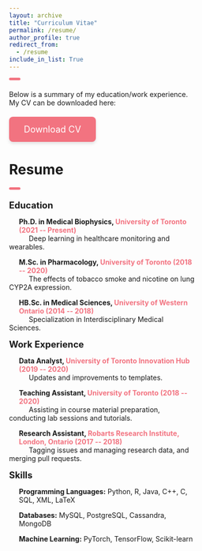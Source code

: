 ```yaml
---
layout: archive
title: "Curriculum Vitae"
permalink: /resume/
author_profile: true
redirect_from:
  - /resume
include_in_list: True
---
```


<div class="custom-line"></div>
<div class="content-wrapper">
Below is a summary of my education/work experience. My CV can be downloaded here:
<div class="button-container">
  <a href="/files/yuangao_cv.pdf" download class="download-button">Download CV</a>
</div>
<p></p>
</div>
<h1>Resume</h1>
<div class="custom-line"></div>
<div class="content-wrapper">
<h2>Education</h2>
<ul><strong>Ph.D. in Medical Biophysics, <span class="location-time">University of Toronto (2021 -- Present)</span></strong></ul>
  <ul2>Deep learning in healthcare monitoring and wearables.</ul2>

<ul><strong>M.Sc. in Pharmacology, <span class="location-time">University of Toronto (2018 -- 2020)</span></strong></ul>
  <ul2>The effects of tobacco smoke and nicotine on lung CYP2A expression.</ul2>

<ul><strong>HB.Sc. in Medical Sciences, <span class="location-time">University of Western Ontario (2014 -- 2018)</span></strong></ul>
  <ul2>Specialization in Interdisciplinary Medical Sciences.</ul2>
<p></p>
<h2>Work Experience</h2>

<ul><strong>Data Analyst, <span class="location-time">University of Toronto Innovation Hub (2019 -- 2020)</span></strong></ul>
  <ul2>Updates and improvements to templates.</ul2>

<ul><strong>Teaching Assistant, <span class="location-time">University of Toronto (2018 -- 2020)</span></strong></ul>
  <ul2>Assisting in course material preparation, conducting lab sessions and tutorials.</ul2>

<ul><strong>Research Assistant, <span class="location-time">Robarts Research Institute, London, Ontario (2017 -- 2018)</span></strong></ul>
  <ul2>Tagging issues and managing research data, and merging pull requests.</ul2>
<p></p>
<h2>Skills<br></h2>
  <ul><strong>Programming Languages:</strong> Python, R, Java, C++, C, SQL, XML, LaTeX<br></ul>
  <ul><strong>Databases:</strong> MySQL, PostgreSQL, Cassandra, MongoDB<br></ul>
  <ul><strong>Machine Learning:</strong> PyTorch, TensorFlow, Scikit-learn<br></ul>
</div>
<style>
/* Custom Line Below the Title */
.custom-line {
  width: 4.5%;
  height: 5px; /* Adjust thickness here */
  background-color: #F27380; /* Replace with your specific accent color */
  border-radius: 3px; /* Half of the height for fully rounded ends */
  margin-top: 0px; /* Space above the line */
  margin-bottom: 20px; /* Space below the line */
}
/* Content Wrapper */
.content-wrapper {
  width: 75%;
  max-width: 1200px; /* Optional: set a maximum width */
  margin: 0 left; /* Center horizontally */
}
/* Differentiate Location and Time */
.location-time {
  color: #F27380; /* Choose a color that complements your theme */
  font-style: strong;
}
/* Reduce the Size of Section Titles */
h2 {
  font-size: 1.3em; /* Adjust as needed */
  margin-top: 0px; 
  margin-bottom: 0px;
}
/* Optional: Improve List Styling */
ul {
  list-style-type: disc;
  padding-left: 20px;
  margin-bottom: 0px;
}
ul li {
  margin-bottom: 8px; /* Reduced spacing between bullet points */
}
ul2 {
  list-style-type: disc;
  padding-left: 40px;
  margin-bottom: 10px;
  margin-top: 0px;
}
ul3 {
  list-style-type: disc;
  padding-left: 20px;
  margin-bottom: 15px;
  margin-top: 1000px;
}
/* Custom Download Button Styling */
.download-button {
  background-color: #F27380;
  color: #fff;
  padding: 15px 30px;
  border: none;
  border-radius: 8px;
  font-size: 18px;
  cursor: pointer;
  transition: background-color 0.3s ease, transform 0.2s ease;
  text-align: center; /* Center-align button text */
  display: inline-block; /* Allow padding and margin */
  text-decoration: none; /* Remove underline */
  margin-top: 20px; /* Space above the button */
  box-shadow: 0 4px 6px rgba(0, 0, 0, 0.1); /* Adds a subtle shadow */
}

/* Hover Effects for the Download Button */
.download-button:hover {
  background-color: #d94b63; /* Darker shade on hover */
  transform: translateY(-3px); /* Slight upward movement */
  box-shadow: 0 6px 8px rgba(0, 0, 0, 0.15); /* Slightly deeper shadow on hover */
}

/* Active Effects for the Download Button */
.download-button:active {
  background-color: #c33f59; /* Even darker shade when clicked */
  transform: translateY(0); /* Reset movement */
  box-shadow: 0 4px 6px rgba(0, 0, 0, 0.1); /* Reset shadow */
}

/* Center the Download Button */
.button-container {
  text-align: left; /* Centers the button within the container */
}

/* Responsive Design Enhancements */
@media (max-width: 600px) {
  .custom-line {
    width: 6%;
  }

  h1 {
    font-size: 1.8em; /* Slightly smaller on mobile */
  }

  .location-time {
    font-size: 0.9em; /* Adjust font size for mobile */
  }

  ul li {
    margin-bottom: 6px; /* Further reduce spacing on mobile */
  }

  .download-button {
    padding: 12px 25px; /* Slightly smaller padding on mobile */
    font-size: 16px; /* Slightly smaller font size on mobile */
    width: 100%; /* Make the button full-width on mobile */
    text-align: center; /* Center-align text */
  }
}
</style>